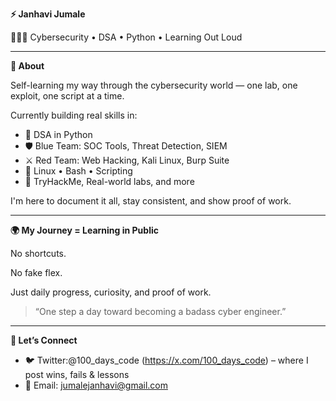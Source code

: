 **⚡ Janhavi Jumale**

👩🏻‍💻 Cybersecurity • DSA • Python • Learning Out Loud

---

**🧠 About**

Self-learning my way through the cybersecurity world — one lab, one exploit, one script at a time.

Currently building real skills in:

- 🧩 DSA in Python
- 🛡️ Blue Team: SOC Tools, Threat Detection, SIEM
- ⚔️ Red Team: Web Hacking, Kali Linux, Burp Suite
- 🐧 Linux • Bash • Scripting
- 📖 TryHackMe, Real-world labs, and more

I'm here to document it all, stay consistent, and show proof of work.

---

**🌍 My Journey = Learning in Public**

No shortcuts.

No fake flex.

Just daily progress, curiosity, and proof of work.

> “One step a day toward becoming a badass cyber engineer.”
> 

---

**🧵 Let’s Connect**

- 🐦 Twitter:@100_days_code (https://x.com/100_days_code) – where I post wins, fails & lessons
- 📧 Email: [jumalejanhavi@gmail.com](mailto:jumalejanhavi@gmail.com)
